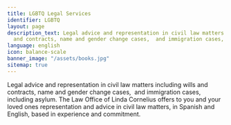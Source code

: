 ```yaml
---
title: LGBTQ Legal Services
identifier: LGBTQ
layout: page
description_text: Legal advice and representation in civil law matters including wills
  and contracts, name and gender change cases,  and immigration cases, including asylum.
language: english
icon: balance-scale
banner_image: "/assets/books.jpg"
sitemap: true
---
```


Legal advice and representation in civil law matters including wills and contracts, name and gender change cases, &nbsp;and immigration cases, including asylum. The Law Office of Linda Cornelius offers to you and your loved ones representation and advice in civil law matters, in Spanish and English, based in experience and commitment.